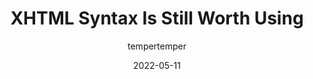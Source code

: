 ---
author: tempertemper
date: 2022-05-11
permalink: false
tags:
  - html
target_url: https://www.tempertemper.net/blog/xhtml-syntax-is-still-worth-using
title: XHTML Syntax Is Still Worth Using
---